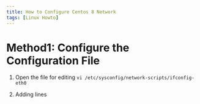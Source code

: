 ```yaml
---
title: How to Configure Centos 8 Network
tags: [Linux Howto]
---
```


# Method1: Configure the Configuration File 

1. Open the file for editing
`vi /etc/sysconfig/network-scripts/ifconfig-eth0`

2. Adding lines
```

```
